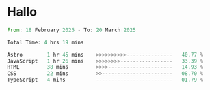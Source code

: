 # Hallo
<!--START_SECTION:waka-->

```rust
From: 18 February 2025 - To: 20 March 2025

Total Time: 4 hrs 19 mins

Astro        1 hr 45 mins    >>>>>>>>>>---------------   40.77 %
JavaScript   1 hr 26 mins    >>>>>>>>-----------------   33.39 %
HTML         38 mins         >>>>---------------------   14.93 %
CSS          22 mins         >>-----------------------   08.70 %
TypeScript   4 mins          -------------------------   01.79 %
```

<!--END_SECTION:waka-->
